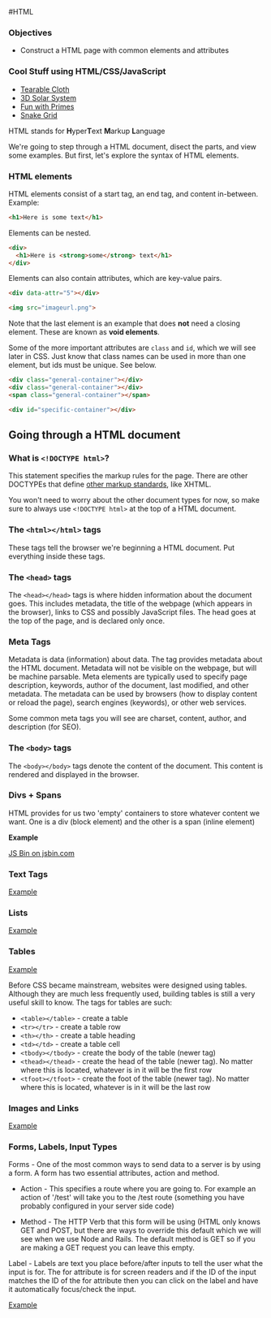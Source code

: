 #HTML

### Objectives

- Construct a HTML page with common elements and attributes


### Cool Stuff using HTML/CSS/JavaScript

* [Tearable Cloth](http://codepen.io/dissimulate/pen/KrAwx)
* [3D Solar System](http://codepen.io/juliangarnier/pen/idhuG)
* [Fun with Primes](http://codepen.io/simeydotme/pen/PqQzRG)
* [Snake Grid](http://codepen.io/hexapode/pen/ZGvNae)

HTML stands for **H**yper**T**ext **M**arkup **L**anguage

We're going to step through a HTML document, disect the parts, and view some examples. But first, let's explore the syntax of HTML elements.

### HTML elements

HTML elements consist of a start tag, an end tag, and content in-between. Example:

```html
<h1>Here is some text</h1>
```

Elements can be nested.

```html
<div>
  <h1>Here is <strong>some</strong> text</h1>
</div>
```

Elements can also contain attributes, which are key-value pairs.

```html
<div data-attr="5"></div>

<img src="imageurl.png">
```

Note that the last element is an example that does **not** need a closing element. These are known as **void elements**.

Some of the more important attributes are `class` and `id`, which we will see later in CSS. Just know that class names can be used in more than one element, but ids must be unique. See below.

```html
<div class="general-container"></div>
<div class="general-container"></div>
<span class="general-container"></span>

<div id="specific-container"></div>
```

## Going through a HTML document

### What is `<!DOCTYPE html>`?

This statement specifies the markup rules for the page. There are other DOCTYPEs that define [other markup standards](http://www.w3.org/QA/2002/04/valid-dtd-list.html), like XHTML.

You won't need to worry about the other document types for now, so make sure to always use `<!DOCTYPE html>` at the top of a HTML document.

### The ```<html></html>``` tags

These tags tell the browser we're beginning a HTML document. Put everything inside these tags.

### The ```<head>``` tags

The `<head></head>` tags is where hidden information about the document goes. This includes metadata, the title of the webpage (which appears in the browser), links to CSS and possibly JavaScript files. The head goes at the top of the page, and is declared only once.

### Meta Tags

Metadata is data (information) about data. The <meta> tag provides metadata about the HTML document. Metadata will not be visible on the webpage, but will be machine parsable. Meta elements are typically used to specify page description, keywords, author of the document, last modified, and other metadata. The metadata can be used by browsers (how to display content or reload the page), search engines (keywords), or other web services.

Some common meta tags you will see are charset, content, author, and description (for SEO).

### The ```<body>``` tags

The `<body></body>` tags denote the content of the document. This content is rendered and displayed in the browser.

### Divs + Spans

HTML provides for us two 'empty' containers to store whatever content we want. One is a div (block element) and the other is a span (inline element)

**Example**

<a class="jsbin-embed" href="http://jsbin.com/zuyilo/1/embed?html,output">JS Bin on jsbin.com</a><script src="http://static.jsbin.com/js/embed.min.js?3.35.9"></script>

### Text Tags

[Example](http://codepen.io/anon/pen/gpvepO)

### Lists

[Example](http://codepen.io/anon/pen/LVQdEX)

### Tables

[Example](http://codepen.io/anon/pen/VvmMPo)

Before CSS became mainstream, websites were designed using tables. Although they are much less frequently used, building tables is still a very useful skill to know. The tags for tables are such:

* `<table></table>` - create a table
* `<tr></tr>` - create a table row
* `<th></th>` - create a table heading
* `<td></td>` - create a table cell
* `<tbody></tbody>` - create the body of the table (newer tag)
* `<thead></thead>` - create the head of the table (newer tag). No matter where this is located, whatever is in it will be the first row
* `<tfoot></tfoot>` - create the foot of the table (newer tag). No matter where this is located, whatever is in it will be the last row

### Images and Links

[Example](http://codepen.io/anon/pen/pJaLyw)

### Forms, Labels, Input Types

Forms - One of the most common ways to send data to a server is by using a form. A form has two essential attributes, action and method.

* Action - This specifies a route where you are going to. For example an action of '/test' will take you to the /test route (something you have probably configured in your server side code)

* Method - The HTTP Verb that this form will be using (HTML only knows GET and POST, but there are ways to override this default which we will see when we use Node and Rails. The default method is GET so if you are making a GET request you can leave this empty.

Label - Labels are text you place before/after inputs to tell the user what the input is for. The for attribute is for screen readers and if the ID of the input matches the ID of the for attribute then you can click on the label and have it automatically focus/check the input.

[Example](http://codepen.io/anon/pen/KdNJeZ)
